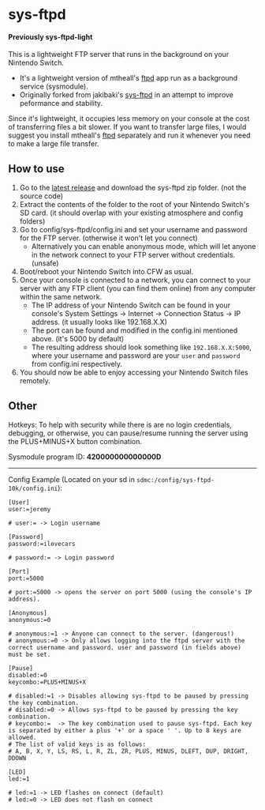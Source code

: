 # sys-ftpd

#### Previously sys-ftpd-light

This is a lightweight FTP server that runs in the background on your Nintendo Switch.

 - It's a lightweight version of mtheall's [ftpd](https://github.com/mtheall/ftpd) app run as a background service (sysmodule).
 - Originally forked from jakibaki's [sys-ftpd](https://github.com/jakibaki/sys-ftpd) in an attempt to improve peformance and stability.  

Since it's lightweight, it occupies less memory on your console at the cost of transferring files a bit slower. If you want to transfer large files, I would suggest you install mtheall's [ftpd](https://github.com/mtheall/ftpd) separately and run it whenever you need to make a large file transfer.

## How to use
1. Go to the [latest release](https://github.com/cathery/sys-ftpd/releases/latest) and download the sys-ftpd zip folder. (not the source code)
2. Extract the contents of the folder to the root of your Nintendo Switch's SD card. (it should overlap with your existing atmosphere and config folders)
3. Go to config/sys-ftpd/config.ini and set your username and password for the FTP server. (otherwise it won't let you connect)
   - Alternatively you can enable anonymous mode, which will let anyone in the network connect to your FTP server without credentials. (unsafe)
4. Boot/reboot your Nintendo Switch into CFW as usual.
5. Once your console is connected to a network, you can connect to your server with any FTP client (you can find them online) from any computer within the same network.
   - The IP address of your Nintendo Switch can be found in your console's System Settings -> Internet -> Connection Status -> IP address. (it usually looks like 192.168.X.X)
   - The port can be found and modified in the config.ini mentioned above. (it's 5000 by default)
   - The resulting address should look something like `192.168.X.X:5000`, where your username and password are your `user` and `password` from config.ini respectively.
6. You should now be able to enjoy accessing your Nintendo Switch files remotely.

## Other

Hotkeys: To help with security while there is are no login credentials, debugging, or otherwise, you can pause/resume running the server using the PLUS+MINUS+X button combination.

Sysmodule program ID: **420000000000000D**

---

Config Example (Located on your sd in `sdmc:/config/sys-ftpd-10k/config.ini`):

```
[User]
user:=jeremy

# user:= -> Login username

[Password]
password:=ilovecars

# password:= -> Login password

[Port]
port:=5000

# port:=5000 -> opens the server on port 5000 (using the console's IP address).

[Anonymous]
anonymous:=0

# anonymous:=1 -> Anyone can connect to the server. (dangerous!)
# anonymous:=0 -> Only allows logging into the ftpd server with the correct username and password. user and password (in fields above) must be set.

[Pause]
disabled:=0
keycombo:=PLUS+MINUS+X

# disabled:=1 -> Disables allowing sys-ftpd to be paused by pressing the key combination.
# disabled:=0 -> Allows sys-ftpd to be paused by pressing the key combination.
# keycombo:=  -> The key combination used to pause sys-ftpd. Each key is separated by either a plus '+' or a space ' '. Up to 8 keys are allowed.
# The list of valid keys is as follows:
# A, B, X, Y, LS, RS, L, R, ZL, ZR, PLUS, MINUS, DLEFT, DUP, DRIGHT, DDOWN

[LED]
led:=1

# led:=1 -> LED flashes on connect (default)
# led:=0 -> LED does not flash on connect
```

